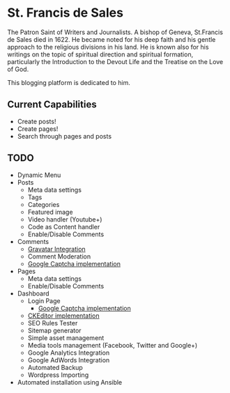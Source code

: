 # St. Francis de Sales

The Patron Saint of Writers and Journalists. A bishop of Geneva, St.Francis de Sales died in 1622. He became noted for his deep faith and his gentle approach to the religious divisions in his land. He is known also for his writings on the topic of spiritual direction and spiritual formation, particularly the Introduction to the Devout Life and the Treatise on the Love of God.

This blogging platform is dedicated to him.

## Current Capabilities

- Create posts!
- Create pages!
- Search through pages and posts

## TODO
- Dynamic Menu
- Posts
    - Meta data settings
    - Tags
    - Categories
    - Featured image
    - Video handler (Youtube+)
    - Code as Content handler
    - Enable/Disable Comments
- Comments
    - [Gravatar Integration](https://en.gravatar.com/site/implement/images/python/)
    - Comment Moderation
    - [Google Captcha implementation](https://www.google.com/recaptcha/intro/index.html)
- Pages
    - Meta data settings
    - Enable/Disable Comments
- Dashboard
    - Login Page
        - [Google Captcha implementation](https://www.google.com/recaptcha/intro/index.html)
    - [CKEditor implementation](http://ckeditor.com/)
    - SEO Rules Tester
    - Sitemap generator
    - Simple asset management
    - Media tools management (Facebook, Twitter and Google+)
    - Google Analytics Integration
    - Google AdWords Integration
    - Automated Backup
    - Wordpress Importing
- Automated installation using Ansible
